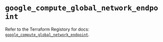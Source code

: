 # `google_compute_global_network_endpoint`

Refer to the Terraform Registory for docs: [`google_compute_global_network_endpoint`](https://registry.terraform.io/providers/hashicorp/google/4.69.1/docs/resources/compute_global_network_endpoint).
